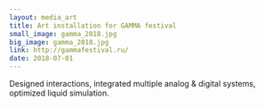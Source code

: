 ```yaml
---
layout: media_art
title: Art installation for GAMMA festival
small_image: gamma_2018.jpg
big_image: gamma_2018.jpg
link: http://gammafestival.ru/
date: 2018-07-01
---
```

Designed interactions, integrated multiple analog & digital systems, optimized liquid simulation.